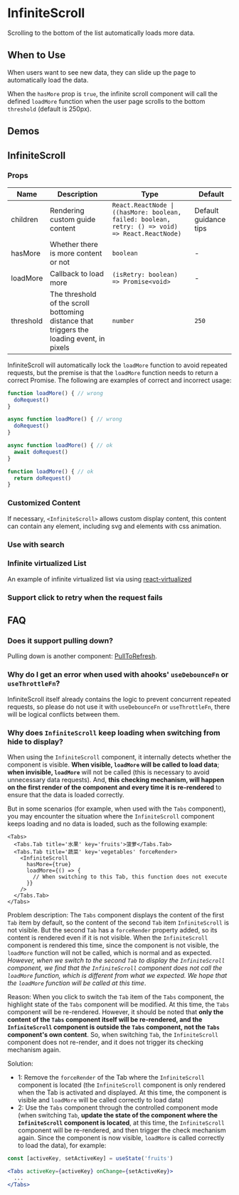 # InfiniteScroll

Scrolling to the bottom of the list automatically loads more data.

## When to Use

When users want to see new data, they can slide up the page to automatically load the data.

When the `hasMore` prop is `true`, the infinite scroll component will call the defined `loadMore` function when the user page scrolls to the bottom `threshold` (default is 250px).

## Demos

<code src="./demos/demo1.tsx"></code>

## InfiniteScroll

### Props

| Name | Description | Type | Default |
| --- | --- | --- | --- |
| children | Rendering custom guide content | `React.ReactNode \| ((hasMore: boolean, failed: boolean, retry: () => void) => React.ReactNode)` | Default guidance tips |
| hasMore | Whether there is more content or not | `boolean` | - |
| loadMore | Callback to load more | `(isRetry: boolean) => Promise<void>` | - |
| threshold | The threshold of the scroll bottoming distance that triggers the loading event, in pixels | `number` | `250` |

InfiniteScroll will automatically lock the `loadMore` function to avoid repeated requests, but the premise is that the `loadMore` function needs to return a correct Promise. The following are examples of correct and incorrect usage:

```js
function loadMore() { // wrong
  doRequest()
}

async function loadMore() { // wrong
  doRequest()
}

async function loadMore() { // ok
  await doRequest()
}

function loadMore() { // ok
  return doRequest()
}
```

### Customized Content

If necessary, `<InfiniteScroll>` allows custom display content, this content can contain any element, including svg and elements with css animation.

<code src="./demos/content.tsx"></code>

### Use with search

<code src="./demos/demo3.tsx"></code>

### Infinite virtualized List

An example of infinite virtualized list via using [react-virtualized](https://github.com/bvaughn/react-virtualized)

<code src="./demos/demo2.tsx"></code>

### Support click to retry when the request fails

<code src="./demos/demo4.tsx"></code>

## FAQ

### Does it support pulling down?

Pulling down is another component: [PullToRefresh](/components/pull-to-refresh).

### Why do I get an error when used with ahooks' `useDebounceFn` or `useThrottleFn`?

InfiniteScroll itself already contains the logic to prevent concurrent repeated requests, so please do not use it with `useDebounceFn` or `useThrottleFn`, there will be logical conflicts between them.

### Why does `InfiniteScroll` keep loading when switching from hide to display?

When using the `InfiniteScroll` component, it internally detects whether the component is visible. **When visible, `loadMore` will be called to load data**; **when invisible, `loadMore`** will not be called (this is necessary to avoid unnecessary data requests). And, **this checking mechanism, will happen on the first render of the component and every time it is re-rendered** to ensure that the data is loaded correctly.

But in some scenarios (for example, when used with the `Tabs` component), you may encounter the situation where the `InfiniteScroll` component keeps loading and no data is loaded, such as the following example:

```tsx
<Tabs>
  <Tabs.Tab title='水果' key='fruits'>菠萝</Tabs.Tab>
  <Tabs.Tab title='蔬菜' key='vegetables' forceRender>
    <InfiniteScroll
      hasMore={true}
      loadMore={() => {
        // When switching to this Tab, this function does not execute
      }}
    />
  </Tabs.Tab>
</Tabs>
```

Problem description: The `Tabs` component displays the content of the first `Tab` item by default, so the content of the second `Tab` item `InfiniteScroll` is not visible. But the second `Tab` has a `forceRender` property added, so its content is rendered even if it is not visible. When the `InfiniteScroll` component is rendered this time, since the component is not visible, the `loadMore` function will not be called, which is normal and as expected. _However, when we switch to the second `Tab` to display the `InfiniteScroll` component, we find that the `InfiniteScroll` component does not call the `loadMore` function, which is different from what we expected. We hope that the `loadMore` function will be called at this time_.

Reason: When you click to switch the `Tab` item of the `Tabs` component, the highlight state of the `Tabs` component will be modified. At this time, the `Tabs` component will be re-rendered. However, it should be noted that **only the content of the `Tabs` component itself will be re-rendered, and the `InfiniteScroll` component is outside the `Tabs` component, not the `Tabs` component's own content**. So, when switching `Tab`, the `InfiniteScroll` component does not re-render, and it does not trigger its checking mechanism again.

Solution:

- 1: Remove the `forceRender` of the Tab where the `InfiniteScroll` component is located (the `InfiniteScroll` component is only rendered when the Tab is activated and displayed. At this time, the component is visible and `loadMore` will be called correctly to load data)
- 2: Use the `Tabs` component through the controlled component mode (when switching `Tab`, **update the state of the component where the `InfiniteScroll` component is located**, at this time, the `InfiniteScroll` component will be re-rendered, and then trigger the check mechanism again. Since the component is now visible, `loadMore` is called correctly to load the data), for example:

```jsx
const [activeKey, setActiveKey] = useState('fruits')

<Tabs activeKey={activeKey} onChange={setActiveKey}>
  ...
</Tabs>
```
